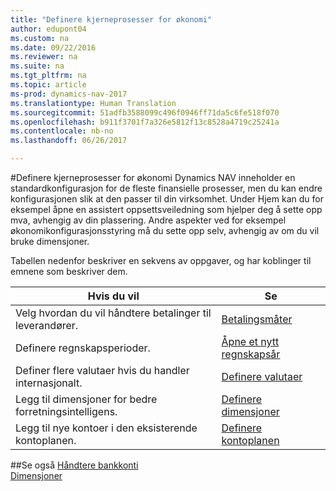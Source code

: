 ```yaml
---
title: "Definere kjerneprosesser for økonomi"
author: edupont04
ms.custom: na
ms.date: 09/22/2016
ms.reviewer: na
ms.suite: na
ms.tgt_pltfrm: na
ms.topic: article
ms-prod: dynamics-nav-2017
ms.translationtype: Human Translation
ms.sourcegitcommit: 51adfb3588099c496f0946ff71da5c6fe518f070
ms.openlocfilehash: b911f3701f7a326e5812f13c8528a4719c25241a
ms.contentlocale: nb-no
ms.lasthandoff: 06/26/2017

---
```


#<a name="set-up-core-financial-processes"></a>Definere kjerneprosesser for økonomi
Dynamics NAV inneholder en standardkonfigurasjon for de fleste finansielle prosesser, men du kan endre konfigurasjonen slik at den passer til din virksomhet.
Under Hjem kan du for eksempel åpne en assistert oppsettsveiledning som hjelper deg å sette opp mva, avhengig av din plassering. Andre aspekter ved for eksempel økonomikonfigurasjonsstyring må du sette opp selv, avhengig av om du vil bruke dimensjoner.  

Tabellen nedenfor beskriver en sekvens av oppgaver, og har koblinger til emnene som beskriver dem.

| Hvis du vil                                                                  | Se                      |
|---------------------------------------------------------------------|--------------------------|
|Velg hvordan du vil håndtere betalinger til leverandører.|[Betalingsmåter](finance-setup-payment-methods.md)|
|Definere regnskapsperioder.|[Åpne et nytt regnskapsår](finance-setup-how-open-new-fiscal-year.md)|
|Definer flere valutaer hvis du handler internasjonalt.|[Definere valutaer](finance-setup-setup-currencies.md)|
|Legg til dimensjoner for bedre forretningsintelligens.|[Definere dimensjoner](finance-setup-setup-dimensions.md)|
|Legg til nye kontoer i den eksisterende kontoplanen.|[Definere kontoplanen](finance-setup-setup-chart-accounts.md)|



##<a name="see-also"></a>Se også
[Håndtere bankkonti](bank-manage-bank-accounts.md)    
[Dimensjoner](finance-setup-dimensions.md)  

